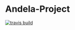 # Andela-Project

[![travis build](https://img.shields.io/travis/Joyce-Wanjiku/Andela-Project.svg?style=flat-square)](https://travis-ci.org/Joyce-Wanjiku/Andela-Project)

